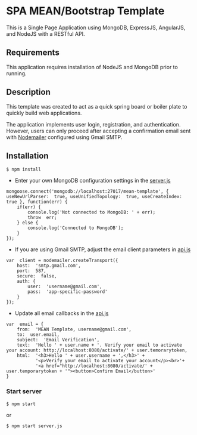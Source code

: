 
# SPA MEAN/Bootstrap Template

This is a Single Page Application using MongoDB, ExpressJS, AngularJS, and NodeJS with a RESTful API.

## Requirements

This application requires installation of NodeJS and MongoDB prior to running.

## Description

This template was created to act as a quick spring board or boiler plate to quickly build web applications.

The application implements user login, registration, and authentication. However, users can only proceed after accepting a confirmation email sent with [Nodemailer](https://nodemailer.com/about/) configured using Gmail SMTP.

## Installation
```
$ npm install
```

- Enter your own MongoDB configuration settings in the [server.js](/server.js)

```
mongoose.connect('mongodb://localhost:27017/mean-template', { useNewUrlParser:  true, useUnifiedTopology:  true, useCreateIndex:  true }, function(err) {
	if(err) {
		console.log('Not connected to MongoDB: ' + err);
		throw  err;
	} else {
		console.log('Connected to MongoDB');
	}
});
```

- If you are using Gmail SMTP, adjust the email client parameters in [api.js](/app/routes/api.js)

```
var  client = nodemailer.createTransport({
	host:  'smtp.gmail.com',
	port:  587,
	secure:  false,
	auth: {
		user:  'username@gmail.com',
		pass:  'app-specific-password'
	}
});
```

- Update all email callbacks in the [api.js](/app/routes/api.js)

```
var  email = {
	from:  'MEAN Template, username@gmail.com',
	to:  user.email,
	subject:  'Email Verification',
	text:  'Hello ' + user.name + '. Verify your email to activate your account: http://localhost:8080/activate/' + user.temorarytoken,
	html:  '<h3>Hello ' + user.username + ',</h3>' +
		   '<p>Verify your email to activate your account</p><br>'+
		   '<a href="http://localhost:8080/activate/' + user.temporarytoken + '"><button>Confirm Email</button>'
}
```

### Start server

```
$ npm start
```
or
```
$ npm start server.js
```
